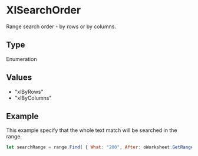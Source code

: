 # XlSearchOrder

Range search order - by rows or by columns.

## Type

Enumeration

## Values

- "xlByRows"
- "xlByColumns"


## Example

This example specify that the whole text match will be searched in the range.

```javascript
let searchRange = range.Find( { What: "200", After: oWorksheet.GetRange("B1"), LookIn: "xlValues", LookAt: "xlWhole",	SearchOrder: "xlByColumns", SearchDirection: "xlNext", MatchCase: true } );
```
